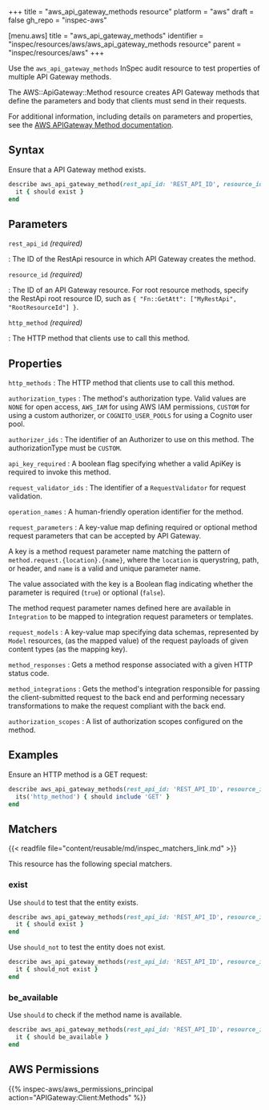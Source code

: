 +++
title = "aws_api_gateway_methods resource"
platform = "aws"
draft = false
gh_repo = "inspec-aws"

[menu.aws]
title = "aws_api_gateway_methods"
identifier = "inspec/resources/aws/aws_api_gateway_methods resource"
parent = "inspec/resources/aws"
+++

Use the `aws_api_gateway_methods` InSpec audit resource to test properties of multiple API Gateway methods.

The AWS::ApiGateway::Method resource creates API Gateway methods that define the parameters and body that clients must send in their requests.

For additional information, including details on parameters and properties, see the [AWS APIGateway Method documentation](https://docs.aws.amazon.com/AWSCloudFormation/latest/UserGuide/aws-resource-apigateway-method.html).

## Syntax

Ensure that a API Gateway method exists.

```ruby
describe aws_api_gateway_method(rest_api_id: 'REST_API_ID', resource_id: 'RESOURCE_ID', http_method: 'HTTP_METHOD') do
  it { should exist }
end
```

## Parameters

`rest_api_id` _(required)_

: The ID of the RestApi resource in which API Gateway creates the method.

`resource_id` _(required)_

: The ID of an API Gateway resource. For root resource methods, specify the RestApi root resource ID, such as `{ "Fn::GetAtt": ["MyRestApi", "RootResourceId"] }`.

`http_method` _(required)_

: The HTTP method that clients use to call this method.

## Properties

`http_methods`
: The HTTP method that clients use to call this method.

`authorization_types`
: The method's authorization type. Valid values are `NONE` for open access, `AWS_IAM` for using AWS IAM permissions, `CUSTOM` for using a custom authorizer, or `COGNITO_USER_POOLS` for using a Cognito user pool.

`authorizer_ids`
: The identifier of an Authorizer to use on this method. The authorizationType must be `CUSTOM`.

`api_key_required`
: A boolean flag specifying whether a valid ApiKey is required to invoke this method.

`request_validator_ids`
: The identifier of a `RequestValidator` for request validation.

`operation_names`
: A human-friendly operation identifier for the method.

`request_parameters`
: A key-value map defining required or optional method request parameters that can be accepted by API Gateway.

  A key is a method request parameter name matching the pattern of `method.request.{location}.{name}`, where the `location` is querystring, path, or header, and `name` is a valid and unique parameter name.

  The value associated with the key is a Boolean flag indicating whether the parameter is required (`true`) or optional (`false`).

  The method request parameter names defined here are available in `Integration` to be mapped to integration request parameters or templates.

`request_models`
: A key-value map specifying data schemas, represented by `Model` resources, (as the mapped value) of the request payloads of given content types (as the mapping key).

`method_responses`
: Gets a method response associated with a given HTTP status code.

`method_integrations`
: Gets the method's integration responsible for passing the client-submitted request to the back end and performing necessary transformations to make the request compliant with the back end.

`authorization_scopes`
: A list of authorization scopes configured on the method.

## Examples

Ensure an HTTP method is a GET request:

```ruby
describe aws_api_gateway_methods(rest_api_id: 'REST_API_ID', resource_id: 'RESOURCE_ID', http_method: 'HTTP_METHOD') do
  its('http_method') { should include 'GET' }
end
```

## Matchers

{{< readfile file="content/reusable/md/inspec_matchers_link.md" >}}

This resource has the following special matchers.

### exist

Use `should` to test that the entity exists.

```ruby
describe aws_api_gateway_methods(rest_api_id: 'REST_API_ID', resource_id: 'RESOURCE_ID', http_method: 'HTTP_METHOD') do
  it { should exist }
end
```

Use `should_not` to test the entity does not exist.

```ruby
describe aws_api_gateway_methods(rest_api_id: 'REST_API_ID', resource_id: 'RESOURCE_ID', http_method: 'HTTP_METHOD') do
  it { should_not exist }
end
```

### be_available

Use `should` to check if the method name is available.

```ruby
describe aws_api_gateway_methods(rest_api_id: 'REST_API_ID', resource_id: 'RESOURCE_ID', http_method: 'HTTP_METHOD') do
  it { should be_available }
end
```

## AWS Permissions

{{% inspec-aws/aws_permissions_principal action="APIGateway:Client:Methods" %}}
